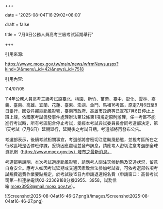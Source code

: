 +++

date = '2025-08-04T16:29:02+08:00'

draft = false

title = '7月6日公務人員高考三級考試延期舉行'

+++



引用來源:



https://wwwc.moex.gov.tw/main/news/wfrmNews.aspx?kind=3\&menu\_id=42\&news\_id=7518



引用內容:



114/07/05



114年公務人員高考三級考試設臺北、桃園、新竹、苗栗、臺中、彰化、雲林、嘉義、臺南、高雄、宜蘭、花蓮、臺東、澎湖、金門、馬祖16考區，原定7月6日至8日舉行，因受丹娜絲颱風影響，臺南市政府、高雄市政府等已宣布7月6日停止上班上課，依國家考試偶發事件處理辦法第12條第1項規定原則辦理，任一考區不能進行考試時，所有考區配合停止考試，爰經本考試典試委員長會同考選部決定，第1天考試（7月6日）延期舉行，延期後之考試日期，考選部將再發布公告。



考選部表示，後續考試相關事宜，考選部將會密切注意颱風動態，並視考區所在之行政區域是否停班停課，妥慎因應處理並發布訊息，請應考人密切注意考選部全球資訊網（https://www.moex.gov.tw）發布之最新消息。



考選部另說明，本次考試適逢颱風影響，請應考人關注天候動態及交通狀況，留意自身安全。應考人如因考試延期或交通因素致無法參加考試者，可依考選部各項考試規費退費作業要點規定，於考試後15日內申請退還報名費（申請窗口：高普考試司第一科連絡電話02-22369188分機3955、3958，試務信箱:moex3958@mail.moex.gov.tw）。



!\[Screenshot2025-08-04at16-46-27.png](/images/Screenshot2025-08-04at16-46-27.png)

